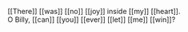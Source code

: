[[There]] [[was]] [[no]] [[joy]] inside [[my]] [[heart]].  
O Billy, [[can]] [[you]] [[ever]] [[let]] [[me]] [[win]]?  